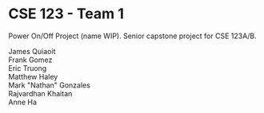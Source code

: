 # CSE 123 - Team 1

Power On/Off Project (name WIP). Senior capstone project for CSE 123A/B.

James Quiaoit  
Frank Gomez  
Eric Truong  
Matthew Haley  
Mark "Nathan" Gonzales  
Rajvardhan Khaitan  
Anne Ha  
